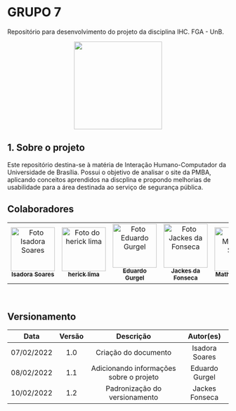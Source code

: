 # GRUPO 7
Repositório para desenvolvimento do projeto da disciplina IHC. FGA - UnB.

<div align="center">
  <img width="200" src="https://user-images.githubusercontent.com/53023400/152888293-c2aae296-6bb6-4848-99a7-23c968757385.png"/>
</div>

## 1. Sobre o projeto

Este repositório destina-se à matéria de Interação Humano-Computador da Universidade de Brasília. Possui o objetivo de analisar o site da PMBA, aplicando conceitos aprendidos na discplina e propondo melhorias de usabilidade para a área destinada ao serviço de segurança pública.

## Colaboradores



<table>
  <tr>
    <td align="center">
      <a href="#">
        <img src="https://avatars.githubusercontent.com/u/54413452?v=4" width="100px;" alt="Foto Isadora Soares"/><br>
        <sub>
          <b>Isadora Soares</b>
        </sub>
      </a>
    </td>
    <td align="center">
      <a href="#">
        <img src="https://avatars.githubusercontent.com/u/48794282?v=4" width="100px;" alt="Foto do herick lima"/><br>
        <sub>
          <b>herick lima</b>
        </sub>
      </a>
    </td>
    <td align="center">
      <a href="#">
        <img src="https://avatars.githubusercontent.com/u/51385738?v=4" width="100px;" alt="Foto Eduardo Gurgel"/><br>
        <sub>
          <b>Eduardo Gurgel</b>
        </sub>
      </a>
    </td>
    <td align="center">
      <a href="#">
        <img src="https://avatars.githubusercontent.com/u/53023400?v=4" width="100px;" alt="Foto Jackes da Fonseca"/><br>
        <sub>
          <b>Jackes da Fonseca</b>
        </sub>
      </a>
    </td>
    <td align="center">
      <a href="#">
        <img src="https://avatars.githubusercontent.com/u/80415489?v=4" width="100px;" alt="Foto Matheus Salim
"/><br>
        <sub>
          <b>Matheus Salim
</b>
        </sub>
      </a>
    </td>
    <td align="center">
      <a href="#">
        <img src="https://res.cloudinary.com/dcy5jian9/image/upload/v1646312963/minhaft_zgspj5.jpg" height="100px "width="100px;" alt="Foto Carlos Rafael
"/><br>
        <sub>
          <b>Carlos Rafael
</b>
        </sub>
      </a>
    </td>    
</table>

<br/> 

## Versionamento

|    Data    | Versão |                            Descrição                             |          Autor(es)           |
| :--------: | :----: | :--------------------------------------------------------------: | :--------------------------: |
| 07/02/2022 |  1.0   |                Criação do documento                 | Isadora Soares            |
| 08/02/2022 |  1.1   |  Adicionando informações sobre o projeto    | Eduardo Gurgel   |
| 10/02/2022 |  1.2   |  Padronização do versionamento    | Jackes Fonseca   |
